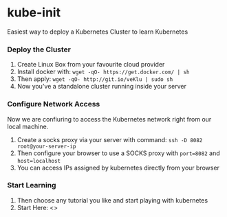 # kube-init

Easiest way to deploy a Kubernetes Cluster to learn Kubernetes

### Deploy the Cluster

1. Create Linux Box from your favourite cloud provider
2. Install docker with: `wget -qO- https://get.docker.com/ | sh`
2. Then apply: `wget -qO- http://git.io/veKlu | sudo sh`
3. Now you've a standalone cluster running inside your server

### Configure Network Access
Now we are confiuring to access the Kubernetes network right from our local machine.

1. Create a socks proxy via your server with command: `ssh -D 8082 root@your-server-ip`
2. Then configure your browser to use a SOCKS proxy with `port=8082` and `host=localhost`
3. You can access IPs assigned by kubernetes directly from your browser

### Start Learning
1. Then choose any tutorial you like and start playing with kubernetes
2. Start Here: <>

